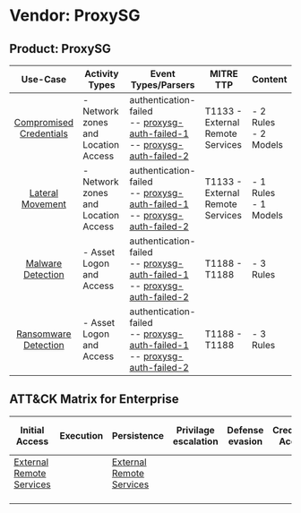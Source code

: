 Vendor: ProxySG
===============
Product: ProxySG
----------------
|                                 Use-Case                                  | Activity Types                      | Event Types/Parsers                                                                                                                                                                            | MITRE TTP                            | Content                   |
|:-------------------------------------------------------------------------:| ----------------------------------- | ---------------------------------------------------------------------------------------------------------------------------------------------------------------------------------------------- | ------------------------------------ | ------------------------- |
| [Compromised Credentials](../UseCases/usecase_compromised_credentials.md) | - Network zones and Location Access |  authentication-failed<br> -- [proxysg-auth-failed-1](../Parsers/parserContent_proxysg-auth-failed-1.md)<br> -- [proxysg-auth-failed-2](../Parsers/parserContent_proxysg-auth-failed-2.md)<br> | T1133 - External Remote Services<br> |  - 2 Rules<br> - 2 Models |
|        [Lateral Movement](../UseCases/usecase_lateral_movement.md)        | - Network zones and Location Access |  authentication-failed<br> -- [proxysg-auth-failed-1](../Parsers/parserContent_proxysg-auth-failed-1.md)<br> -- [proxysg-auth-failed-2](../Parsers/parserContent_proxysg-auth-failed-2.md)<br> | T1133 - External Remote Services<br> |  - 1 Rules<br> - 1 Models |
|       [Malware Detection](../UseCases/usecase_malware_detection.md)       | - Asset Logon and Access            |  authentication-failed<br> -- [proxysg-auth-failed-1](../Parsers/parserContent_proxysg-auth-failed-1.md)<br> -- [proxysg-auth-failed-2](../Parsers/parserContent_proxysg-auth-failed-2.md)<br> | T1188 - T1188<br>                    |  - 3 Rules<br>            |
|    [Ransomware Detection](../UseCases/usecase_ransomware_detection.md)    | - Asset Logon and Access            |  authentication-failed<br> -- [proxysg-auth-failed-1](../Parsers/parserContent_proxysg-auth-failed-1.md)<br> -- [proxysg-auth-failed-2](../Parsers/parserContent_proxysg-auth-failed-2.md)<br> | T1188 - T1188<br>                    |  - 3 Rules<br>            |

ATT&CK Matrix for Enterprise
----------------------------
| Initial Access                                                                | Execution | Persistence                                                                   | Privilage escalation | Defense evasion | Credential Access | Discovery | Lateral Movement | Collection | Command and Control | Exfiltration | Impact |
| ----------------------------------------------------------------------------- | --------- | ----------------------------------------------------------------------------- | -------------------- | --------------- | ----------------- | --------- | ---------------- | ---------- | ------------------- | ------------ | ------ |
| [External Remote Services](https://attack.mitre.org/techniques/T1133)<br><br> |           | [External Remote Services](https://attack.mitre.org/techniques/T1133)<br><br> |                      |                 |                   |           |                  |            |                     |              |        |